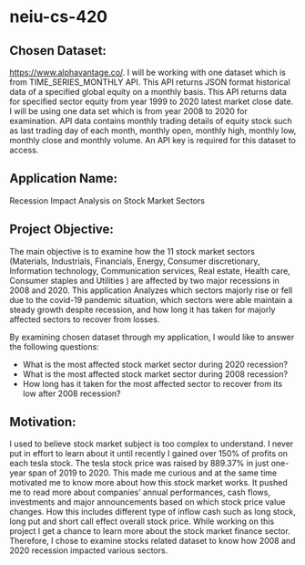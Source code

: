 # neiu-cs-420

## Chosen Dataset:

https://www.alphavantage.co/. I will be working with one dataset which is from TIME_SERIES_MONTHLY API. This API returns JSON format historical data of a specified global equity on a monthly basis. This API returns data for specified sector equity from year 1999 to 2020 latest market close date. I will be using one data set which is from year 2008 to 2020 for examination. API data contains monthly trading details of equity stock such as last trading day of each month, monthly open, monthly high, monthly low, monthly close and monthly volume. An API key is required for this dataset to access.

## Application Name:

Recession Impact Analysis on Stock Market Sectors

## Project Objective:

The main objective is to examine how the 11 stock market sectors (Materials, Industrials, Financials, Energy, Consumer discretionary, Information technology, Communication services, Real estate, Health care, Consumer staples and Utilities ) are affected by two major recessions in 2008 and 2020. This application Analyzes which sectors majorly rise or fell due to the covid-19 pandemic situation, which sectors were able maintain a steady growth despite recession, and how long it has taken for majorly affected sectors to recover from losses.


By examining chosen dataset through my application, I would like to answer the following questions:
-	What is the most affected stock market sector during 2020 recession?
-	What is the most affected stock market sector during 2008 recession?
-	How long has it taken for the most affected sector to recover from its low after 2008 recession?

## Motivation:

I used to believe stock market subject is too complex to understand. I never put in effort to learn about it until recently I gained over 150% of profits on each tesla stock. The tesla stock price was raised by 889.37% in just one-year span of 2019 to 2020. This made me curious and at the same time motivated me to know more about how this stock market works. It pushed me to read more about companies’ annual performances, cash flows, investments and major announcements based on which stock price value changes. How this includes different type of inflow cash such as long stock, long put and short call effect overall stock price. While working on this project I get a chance to learn more about the stock market finance sector. Therefore, I chose to examine stocks related dataset to know how 2008 and 2020 recession impacted various sectors.
